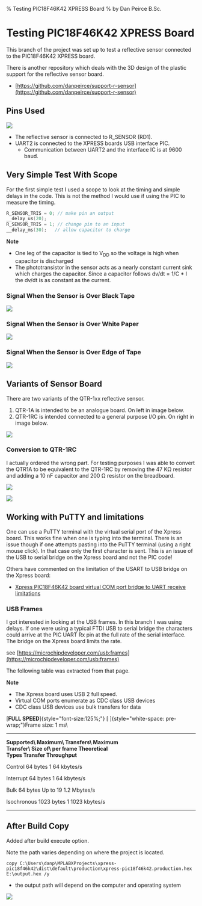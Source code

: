 % Testing PIC18F46K42 XPRESS Board
% by Dan Peirce B.Sc.

<!---
use 
pandoc -s --toc -t html5 -c pandocbd.css README.pandoc.md -o index.html

pandoc -s --toc -t gfm README.pandoc.md -o README.md
-->

# Testing PIC18F46K42 XPRESS Board

This branch of the project was set up to test a reflective sensor connected to the PIC18F46K42 XPRESS board.

There is another repository which deals with the 3D design of the plastic support for the reflective sensor board.

* [https://github.com/danpeirce/support-r-sensor](https://github.com/danpeirce/support-r-sensor)

 
## Pins Used

![](images/pins.png)

* The reflective sensor is connected to R_SENSOR (RD1).
* UART2 is connected to the XPRESS boards USB interface PIC. 
    * Communication between UART2 and the interface IC is at 9600 baud.

## Very Simple Test With Scope

For the first simple test I used a scope to look at the timing and simple delays in the code. This is not the 
method I would use if using the PIC to measure the timing.

~~~~c
R_SENSOR_TRIS = 0; // make pin an output
__delay_us(20);
R_SENSOR_TRIS = 1; // change pin to an input
__delay_ms(30);   // allow capacitor to charge
~~~~

**Note**

* One leg of the capacitor is tied to V<sub>DD</sub> so the voltage is high when capacitor is discharged
* The phototransistor in the sensor acts as a nearly constant current sink which charges the capacitor. Since a capacitor 
  follows dv/dt = 1/C * I the dv/dt is as constant as the current.

### Signal When the Sensor is Over Black Tape

![](images/sig_tape_centre.jpg)

### Signal When the Sensor is Over White Paper

![](images/sig_white.jpg)

### Signal When the Sensor is Over Edge of Tape

![](images/sig_tape_edge.jpg)

## Variants of Sensor Board

There are two variants of the QTR-1xx reflective sensor.

1.  QTR-1A is intended to be an analogue board. On left in image below.
2.  QTR-1RC is intended connected to a general purpose I/O pin. On right in image below.

![](images/compare-ccts.png)

### Conversion to QTR-1RC

I actually ordered the wrong part. For testing purposes I was able to convert the QTR1A to be equivalent to the QTR-1RC by 
removing the 47 KΩ resistor and adding a 10 nF capacitor and 200 Ω resistor on the breadboard.

![](images/sensor_cct.jpg)

![](images/sensor_tape.jpg)



## Working with PuTTY and limitations

One can use a PuTTY terminal with the virtual serial port of the Xpress board. This works fine when one is typing into the 
terminal. There is an issue though if one attempts pasting into the PuTTY terminal (using a right mouse click). In that case
only the first character is sent. This is an issue of the USB to serial bridge on the Xpress board and not the PIC code!

Others have commented on the limitation of the USART to USB bridge on the Xpress board:

* [Xpress PIC18F46K42 board virtual COM port bridge to UART receive limitations](https://www.microchip.com/forums/m1097510.aspx)

### USB Frames

I got interested in looking at the USB frames.  In this branch I was using delays. If one were using a typical FTDI USB to serial bridge 
the characters could arrive at the PIC UART Rx pin at the full rate of the serial interface. The bridge on the Xpress board limits 
the rate.

see [https://microchipdeveloper.com/usb:frames](https://microchipdeveloper.com/usb:frames)

The following table was extracted from that page. 

**Note** 

* The Xpress board uses USB 2 full speed.
* Virtual COM ports enumerate as CDC class USB devices
* CDC class USB devices use bulk transfers for data

[**FULL SPEED**]{style="font-size:125%;"} [
]{style="white-space: pre-wrap;"}Frame size: 1 ms\

  ----------------- ----------------- ----------------- -----------------
  **Supported\      **Maximum\        **Transfers\      **Maximum\
  Transfer\         Size of\          per frame**       Theoretical\
  Types**           Transfer**                          Throughput**

  Control           64 bytes          1                 64 kbytes/s

  Interrupt         64 bytes          1                 64 kbytes/s

  Bulk              64 bytes          Up to 19          1.2 Mbytes/s

  Isochronous       1023 bytes        1                 1023 kbytes/s
  ----------------- ----------------- ----------------- -----------------

## After Build Copy

Added after build execute option.

Note the path varies depending on where the project is located.

~~~~
copy C:\Users\danp\MPLABXProjects\xpress-pic18f46k42\dist\default\production\xpress-pic18f46k42.production.hex E:\output.hex /y
~~~~

* the output path will depend on the computer and operating system

![](images/after-build.png)